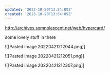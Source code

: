 ```yaml
---
updated: '2023-10-20T13:54:09Z'
created: '2023-10-20T13:54:09Z'
---
```

http://archives.somnolescent.net/web/hypercard/

some lovely stuff in there

![[Pasted image 20220421212044.png]]

![[Pasted image 20220421212051.png]]

![[Pasted image 20220421212307.png]]

